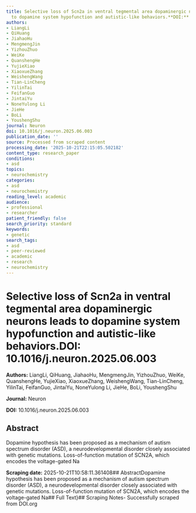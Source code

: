 ```yaml
---
title: Selective loss of Scn2a in ventral tegmental area dopaminergic neurons leads
  to dopamine system hypofunction and autistic-like behaviors.**DOI:** 10.1016/j.neuron.2025.06.003
authors:
- LiangLi
- QiHuang
- JiahaoHu
- MengmengJin
- YizhouZhuo
- WeiKe
- QuanshengHe
- YujieXiao
- XiaoxueZhang
- WeishengWang
- Tian-LinCheng
- YilinTai
- FeifanGuo
- JintaiYu
- NoneYulong Li
- JieHe
- BoLi
- YoushengShu
journal: Neuron
doi: 10.1016/j.neuron.2025.06.003
publication_date: ''
source: Processed from scraped content
processing_date: '2025-10-21T22:15:05.502182'
content_type: research_paper
conditions:
- asd
topics:
- neurochemistry
categories:
- asd
- neurochemistry
reading_level: academic
audience:
- professional
- researcher
patient_friendly: false
search_priority: standard
keywords:
- genetic
search_tags:
- asd
- peer-reviewed
- academic
- research
- neurochemistry
---
```


# Selective loss of Scn2a in ventral tegmental area dopaminergic neurons leads to dopamine system hypofunction and autistic-like behaviors.**DOI:** 10.1016/j.neuron.2025.06.003

**Authors:** LiangLi, QiHuang, JiahaoHu, MengmengJin, YizhouZhuo, WeiKe, QuanshengHe, YujieXiao, XiaoxueZhang, WeishengWang, Tian-LinCheng, YilinTai, FeifanGuo, JintaiYu, NoneYulong Li, JieHe, BoLi, YoushengShu

**Journal:** Neuron

**DOI:** 10.1016/j.neuron.2025.06.003

## Abstract

Dopamine hypothesis has been proposed as a mechanism of autism spectrum disorder (ASD), a neurodevelopmental disorder closely associated with genetic mutations. Loss-of-function mutation of SCN2A, which encodes the voltage-gated Na

**Scraping date:** 2025-10-21T10:58:11.361408## AbstractDopamine hypothesis has been proposed as a mechanism of autism spectrum disorder (ASD), a neurodevelopmental disorder closely associated with genetic mutations. Loss-of-function mutation of SCN2A, which encodes the voltage-gated Na## Full Text}## Scraping Notes- Successfully scraped from DOI.org